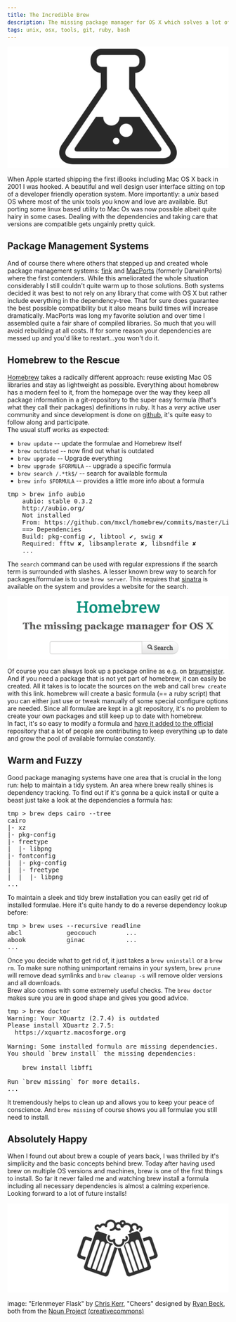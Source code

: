 ```yaml
---
title: The Incredible Brew
description: The missing package manager for OS X which solves a lot of headaches.
tags: unix, osx, tools, git, ruby, bash
---
```


![](/images/brew/flask.png)

When Apple started shipping the first iBooks including Mac OS X back in 2001 I was hooked. A beautiful and well design user interface sitting on top of a developer friendly operation system. More importantly: a *unix* based OS where most of the unix tools you know and love are available. But porting some linux based utility to Mac Os was now possible albeit quite hairy in some cases. Dealing with the dependencies and taking care that versions are compatible gets ungainly pretty quick.

## Package Management Systems

And of course there where others that stepped up and created whole package management systems: [fink] and [MacPorts] (formerly DarwinPorts) where the first contenders. While this ameliorated the whole situation considerably I still couldn't quite warm up to those solutions. Both systems decided it was best to not rely on any library that come with OS X but rather include everything in the dependency-tree. That for sure does guarantee the best possible compatibility but it also means build times will increase dramatically. MacPorts was long my favorite solution and over time I assembled quite a fair share of compiled libraries. So much that you will avoid rebuilding at all costs. If for some reason your dependencies are messed up and you'd like to restart...you won't do it.

## Homebrew to the Rescue

[Homebrew] takes a radically different approach: reuse existing Mac OS libraries and stay as lightweight as possible. Everything about homebrew has a modern feel to it, from the homepage over the way they keep all package information in a git-repository to the super easy formula (that's what they call their packages) definitions in ruby. It has a *very* active user community and since development is done on [github], it's quite easy to follow along and participate.  
The usual stuff works as expected:

* `brew update` -- update the formulae and Homebrew itself
* `brew outdated` -- now find out what is outdated
* `brew upgrade` -- Upgrade everything
* `brew upgrade $FORMULA` -- upgrade a specific formula
* `brew search /.*tk$/` -- search for available formula
* `brew info $FORMULA` -- provides a little more info about a formula

<pre class="terminal">
<span class="prompt">tmp</span> > brew info aubio
    aubio: stable 0.3.2
    http://aubio.org/
    Not installed
    From: https://github.com/mxcl/homebrew/commits/master/Library/Formula/aubio.rb
    ==> Dependencies
    Build: pkg-config ✔, libtool ✔, swig ✘
    Required: fftw ✘, libsamplerate ✘, libsndfile ✘
    ...
</pre>

The `search` command can be used with regular expressions if the search term is surrounded with slashes. A lesser known brew way to search for packages/formulae is to use `brew server`. This requires that [sinatra] is available on the system and provides a website for the search.

![](/images/brew/homebrew.png)

Of course you can always look up a package online as e.g. on [braumeister]. And if you need a package that is not yet part of homebrew, it can easily be created. All it takes is to locate the sources on the web and call `brew create` with this link. homebrew will create a basic formula (== a ruby script) that you can either just use or tweak manually of some special configure options are needed. Since all formulae are kept in a git repository, it's no problem to create your own packages and still keep up to date with homebrew.  
In fact, it's so easy to modify a formula and [have it added to the official] repository that a lot of people are contributing to keep everything up to date and grow the pool of available formulae constantly.

## Warm and Fuzzy

Good package managing systems have one area that is crucial in the long run: help to maintain a tidy system. An area where brew really shines is dependency tracking. To find out if it's gonna be a quick install or quite a beast just take a look at the dependencies a formula has:

<pre class="terminal">
<span class="prompt">tmp</span> > brew deps cairo --tree
cairo
|- xz
|- pkg-config
|- freetype
|  |- libpng
|- fontconfig
|  |- pkg-config
|  |- freetype
|  |  |- libpng
...
</pre>

To maintain a sleek and tidy brew installation you can easily get rid of installed formulae. Here it's quite handy to do a reverse dependency lookup before:

<pre class="terminal">
<span class="prompt">tmp</span> > brew uses --recursive readline
abcl			geocouch		...
abook			ginac			...
...
</pre>

Once you decide what to get rid of, it just takes a `brew uninstall` or a `brew rm`. To make sure nothing unimportant remains in your system, `brew prune` will remove dead symlinks and `brew cleanup -s` will remove older versions and all downloads.  
Brew also comes with some extremely useful checks. The `brew doctor` makes sure you are in good shape and gives you good advice.

<pre class="terminal">
<span class="prompt">tmp</span> > brew doctor
Warning: Your XQuartz (2.7.4) is outdated
Please install XQuartz 2.7.5:
  https://xquartz.macosforge.org

Warning: Some installed formula are missing dependencies.
You should `brew install` the missing dependencies:

    brew install libffi

Run `brew missing` for more details.
...
</pre>

It tremendously helps to clean up and allows you to keep your peace of conscience. And `brew missing` of course shows you all formulae you still need to install.

## Absolutely Happy

When I found out about brew a couple of years back, I was thrilled by it's simplicity and the basic concepts behind brew. Today after having used brew on multiple OS versions and machines, brew is one of the first things to install. So far it never failed me and watching brew install a formula including all necessary dependencies is almost a calming experience. Looking forward to a lot of future installs!

![](/images/brew/cheers.png)

<citation>image: "Erlenmeyer Flask" by [Chris Kerr], "Cheers" designed by [Ryan Beck], both from the [Noun Project]  [(creativecommons)]</citation>


[fink]:http://fink.thetis.ig42.org
[macports]:http://www.macports.org
[homebrew]:http://brew.sh
[github]:http://github.com/mxcl/homebrew
[have it added to the official]:https://github.com/mxcl/homebrew/wiki/Formula-Cookbook#commit
[(creativecommons)]:http://creativecommons.org/publicdomain/zero/1.0/deed.en
[sinatra]:http://www.sinatrarb.com/
[braumeister]:http://braumeister.org/
[Chris Kerr]:http://thenounproject.com/chrisk3rr
[Ryan Beck]:http://thenounproject.com/RyanBeck
[Noun Project]:http://www.thenounproject.com/

